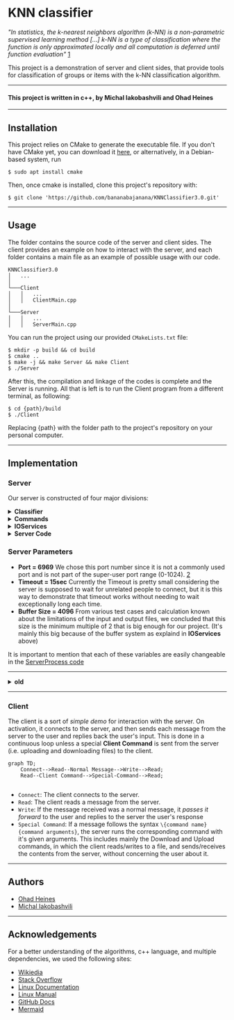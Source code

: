 # KNN classifier
<em>"In statistics, the k-nearest neighbors algorithm (k-NN) is a non-parametric supervised learning method [...] k-NN is a type of classification where the function is only approximated locally and all computation is deferred until function evaluation"</em> [1]

This project is a demonstration of server and client sides, 
that provide tools for classification of groups or items with the k-NN classification algorithm. 

----
#### This project is written in <b>c++</b>, by <b>Michal Iakobashvili</b> and <b>Ohad Heines</b>

----

## Installation

This project relies on CMake to generate the executable file. If you don't have CMake yet, you can download it [here](https://cmake.org/download/), or alternatively, in a Debian-based system, run

```console
$ sudo apt install cmake
```

<p>Then, once cmake is installed, clone this project's repository with:</p>

```console
$ git clone 'https://github.com/bananabajanana/KNNClassifier3.0.git'
```

----

## Usage
The folder contains the source code of the server and client sides.
The client provides an example on how to interact with the server, 
and each folder contains a main file as an example of possible usage with
our code.

```
KNNClassifier3.0
│   ...
│
└───Client
│   │   ...
│   │   ClientMain.cpp
│
└───Server
│   │   ...
│   │   ServerMain.cpp
```

<p>You can run the project using our provided <code>CMakeLists.txt</code> file:</p>

```console
$ mkdir -p build && cd build
$ cmake ..
$ make -j && make Server && make Client
$ ./Server
```

After this, the compilation and linkage of the codes is complete and the Server is running.
All that is left is to run the Client program from a different terminal, as following:

```console
$ cd {path}/build
$ ./Client
```
Replacing {path} with the folder path to the project's repository on your personal computer.

----

## Implementation

### Server

Our server is constructed of four major divisions:
<details><summary>
<b>Classifier</b>
</summary>
<p> 

#### Manages the actual data and classification of objects with an implementation of the KNN algorithm.

We first save the objects themselves as Items, which each keep an item's characteristics and type.


```c++
class Flower {
private:
    string type;
    const NPoint character;
    ...
};
```

The NPoint is a representation of the Item's parameters, and functions as a point in an N-dimensional coordinate system.

In addition, our code implements the algorithm with three different possible distance functions: Euclidean distance, Manhattan distance, and Chebyshev distance, but to allow the addition of other distance functions in the future, we implemented generic code with an abstract distance class.

```c++
class DistanceCalc {
public:
    virtual double distance(NPoint p1, NPoint p2) = 0;
    td::string toString();
    ...
};
```

Finally we created a Classifier class. An object of this type, keeps training and testing data (both with their corresponding type answers), and makes it's own classification. We keep the answers to both the test and answers, so we can later calculate the algorithm's confusion matrix. 

</p></details>

<details><summary>
<b>Commands</b>
</summary>
<p>

#### Manages the different commands sent by the client to the server. This includes things such as upload file, download file, classify data, and more.

To make the addition of new commands easy and accessible in the future, we made a generic Command abstract class, of which all commands inherit.

```c++
class Command {
    ...
    string description;
    virtual void execute() = 0;
};
```

Each command has to implement two major things in order to be added to the server. First it needs to implement an execute command, which does whatever the command is supposed to do. Second, it needs to keep a description of the command, in order to add it as a valid option in the menu for the client to pick. 

The current list of commands is as follows
* upload an unclassified csv data file - lets the client upload both a training data file and a testing data file.
* algorithm settings - lets the user view and change the k value and distance calculation method for the algorithm (accepted k values between 1 and 10, and valid calculation methods are "EUC" (Euclidean), "MAN" (Manhattan), "CHE" (Chebyshev)).
</p></details>

<details><summary>
<b>IOServices</b>
</summary>
<p>

#### Manages the two different approaches of getting I/O (Input / Output). The main one being socket I/O to allow server and client sides, but also implements console I/O to allow easy debugging.

To make it easier to add more I/O services in the future, we implemented an abstract DefaultIO Class as follows.

```c++
class DefaultIO {
    ...
    virtual string read() = 0;
    virtual void write(string toWrite) = 0;
};
```

This makes sure each I/O service implemented and used in the future implements at least the minimum requirements it needs to (an input and output commands).

The main way to get Input and Output in this project is through sockets (because we need to establish working communication between the server and clients). And so, we'll further explore the SocketIO class.

```c++
class SocketIO : public DefaultIO {
private:
    int socket;
    int expected_data_len = 4096;
    std::string toSend;
    ServerProcess server;
public:
    ...
};
```

The SocketIO saves the socket it is in charge of, and the ServerProcess which created it (ServerProcess objects are explained in `Server Code`).

In addition, while working on the server, we found out sometimes the server sends the client multiple different messages in a row, without needing an input in-between (which can cause a problem as the client doesn't know when to send input or listen to more content from the server).

To fix this problem, we made the SocketIO keep a buffer of everything it needs to send, and the `write` function just adds a message to this backlog.

```c++
void SocketIO::write(std::string message) {
    toSend += message;
}
```

Then, Only when we call the `read` command, we will send a message to the client.

```c++
std::string SocketIO::read() {
    //Sending backlog
    ...
    
    //Clearing backlog 
    toSend = "";
    
    //Reading new Message
    ...
}
```

This infrastructure makes sure we only send a message to the client when we expect an input, which makes the communication more consistent.

</p></details>

<details><summary>
<b>Server Code</b>
</summary>
<p>

#### These files manage the server processes. These are all about managing multiple clients, assigning sockets and threads, dealing with errors and making sure there are no memory leaks.

The server code is divided to two different object files. First manages the CLI (Command Line Interface) and communication with a single Client. And the second manages the management of sockets and threads for the server as a whole.

Thanks to all of our previous work, the CLI Object is relatively small and simple. It has one function `start`, which enters a continuous loop of printing the menu, waiting for a command decision, and executing the corresponding command.

```c++
class CLI {
    void start() {
        while(true) {
            //print menu based on all the commands' descriptions
            string menu = ...;
            defaultIO->write(menu);
            
            //receiving user choice
            string choice = defaultIO->read();
            switch (choice) {
                ...
            }
        }
    }
};
```

*Please note that this is merely a schematic representation of the algorithm, and there is more going on behind the scenes.*

## !!!!MICHAL ADD SERVERPROCESS EXPLENATION HERE!!!!

</p></details>

### Server Parameters

* **Port = 6969** We chose this port number since it is not a commonly used port and is not part of the super-user port range (0-1024). [2]
* **Timeout = 15sec** Currently the Timeout is pretty small considering the server is supposed to wait for unrelated people to connect, but it is this way to demonstrate that timeout works without needing to wait exceptionally long each time.
* **Buffer Size = 4096** From various test cases and calculation known about the limitations of the input and output files, we concluded that this size is the minimum multiple of 2 that is big enough for our project. (It's mainly this big because of the buffer system as explaind in **IOServices** above)

It is important to mention that each of these variables are easily changeable in the [ServerProcess code](https://github.com/bananabajanana/KNNClassifier3.0/blob/4c8c2ba1275d9e308be0b3c4ba5c412ba2742d88/Server/ServerCode/ServerProcess.hpp#L19-L21)


----
<details><summary> <b>old</b> </summary>>
We first created a Flower object, that will store a single flower's type and parameters. The flower's type is stored as an enum, with four options: the three possible types, and an undefined option.

```c++
enum typeIris { versicolor, virginica, setosa, undifined };

class Flower {
private:
    typeIris type;
    const NPoint character;
    ...
};
```
The NPoint is a representation of the Flower's parameters, and functions as a point in an N-dimensional coordinate system (in 4d with the current implementation example, but can easily be expanded).

Our code implements the algorithm with three different possible distance functions: Euclidean distance, Manhattan distance, and Chebyshev distance, but to allow the addition of other distance functions, we implemented generic code with an abstract distance class.

```c++
class DistanceCalc {
public:
    virtual double distance(NPoint p1, NPoint p2) = 0;
    ...
};
```

In addition, to keep track of all our different types of distances implemented, we made a DistancesData builder class.

```c++
class DistancesData {
    /**
     * @return all the types of distance calculators that can be used.
     */
    static std::vector<DistanceCalc*>& getAllTypes();
};
```

Finally, we created a Classifier class. This class identifies a given vector of flowers based on an input list of already identified Irises. This is implemented step-by-step according to the kNN algorithm, first finding the k closest neighbors to the unidentifiable flower, and then finding which category is most common among them.

With these implemented, the server runs indefinitely in the following loop:

```mermaid
graph TD;
    Listen-->Accept;
    Accept-->DataFromUser;
    DataFromUser-->OutputClass;
    OutputClass-->DataFromUser;
    OutputClass-->UserDisconnects;
    UserDisconnects-->Accept;
```

* <code>Listen</code>: The server waits for a user to connect.
* <code>Accept</code>: The accept stage in the connection process.
* <code>DataFromUser</code>: The server receives information about an unclassified flower from the user.
* <code>OutputClass</code>: The server sends to the user the classification of the flower.
* <code>UserDisconnects</code>: The current user disconnects, allowing the server to interact with a new user.

All the transitions are managed by a middle step we'll call <code>Select</code>. The <code>Select</code> is in charge of managing the following things:
1. Gracefully closing the server in case of internal errors.
2. Managing timeouts: if there is a non-active client - kick it, and in any case keep listening for further actions.
3. If there are no connected clients, a client must be connecting, and we'll accept it.
4. If there is an active client, we'll communicate with it through the server protocol.

### Server Parameters

* **Port = 6969** We chose this port number since it is not a commonly used port and is not part of the super-user port range (0-1024). [2]
* **Timeout = 5sec** We gave clients a generous amount of time before kicking them out.
* **Buffer Size = 1024** Since the user can only send one flower info at a time, we limited the user's message size to 128 bytes.

</details>

----

### Client

The client is a sort of *simple demo* for interaction with the server. On activation, it connects to the server, and then sends each message from the server to the user and replies back the user's input. This is done in a continuous loop unless a special **Client Command** is sent from the server (i.e. uploading and downloading files) to the client. 

```mermaid
graph TD;
    Connect-->Read--Normal Message-->Write-->Read;
    Read--Client Command-->Special-Command-->Read;
    
```

* `Connect`: The client connects to the server.
* `Read`: The client reads a message from the server.
* `Write`: If the message received was a normal message, it *passes it forward* to the user and replies to the server the user's response
* `Special Command`: If a message follows the syntax `\{command name} {command arguments}`, the server runs the corresponding command with it's given arguments. This includes mainly the Download and Upload commands, in which the client reads/writes to a file, and sends/receives the contents from the server, without concerning the user about it.

----
## Authors

* [Ohad Heines](https://github.com/bananabajanana)
* [Michal Iakobashvili](https://github.com/michaliakobashvili)

----
## Acknowledgements

For a better understanding of the algorithms, c++ language, and multiple dependencies, we used the following sites:
* [Wikiedia](https://www.wikipedia.org/)
* [Stack Overflow](https://stackoverflow.com/)
* [Linux Documentation](https://linux.die.net/)
* [Linux Manual](https://man7.org/linux/man-pages/man2/select.2.html)
* [GitHub Docs](https://docs.github.com/en)
* [Mermaid](https://mermaid-js.github.io/mermaid/#/)

[1]: https://en.wikipedia.org/wiki/K-nearest_neighbors_algorithm
[2]: https://en.wikipedia.org/wiki/69